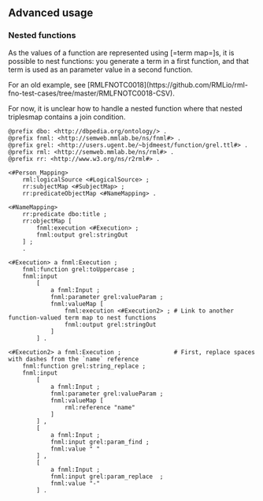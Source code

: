## Advanced usage

### Nested functions

As the values of a function are represented using [=term map=]s,
it is possible to nest functions: you generate a term in a first function, and that term is used as an parameter value in a second function.

<p class="issue" data-format="markdown">
For an old example, see [RMLFNOTC0018](https://github.com/RMLio/rml-fno-test-cases/tree/master/RMLFNOTC0018-CSV).
</p>

<p class="issue" data-number="3" data-format="markdown">
For now, it is unclear how to handle a nested function where that nested triplesmap contains a join condition.
</p>

```turtle "example": "use nested function"
@prefix dbo: <http://dbpedia.org/ontology/> .
@prefix fnml: <http://semweb.mmlab.be/ns/fnml#> .
@prefix grel: <http://users.ugent.be/~bjdmeest/function/grel.ttl#> .
@prefix rml: <http://semweb.mmlab.be/ns/rml#> .
@prefix rr: <http://www.w3.org/ns/r2rml#> .

<#Person_Mapping>
    rml:logicalSource <#LogicalSource> ;
    rr:subjectMap <#SubjectMap> ;
    rr:predicateObjectMap <#NameMapping> .

<#NameMapping>
    rr:predicate dbo:title ;
    rr:objectMap [
        fnml:execution <#Execution> ;
        fnml:output grel:stringOut
    ] ;
    .

<#Execution> a fnml:Execution ;
    fnml:function grel:toUppercase ;
    fnml:input
        [
            a fnml:Input ;
            fnml:parameter grel:valueParam ;
            fnml:valueMap [
                fnml:execution <#Execution2> ; # Link to another function-valued term map to nest functions
                fnml:output grel:stringOut
            ]
        ] .

<#Execution2> a fnml:Execution ;               # First, replace spaces with dashes from the `name` reference
    fnml:function grel:string_replace ;
    fnml:input
        [
            a fnml:Input ;
            fnml:parameter grel:valueParam ;
            fnml:valueMap [
                rml:reference "name"
            ]
        ] ,
        [
            a fnml:Input ;
            fnml:input grel:param_find ;
            fnml:value " "
        ] ,
        [
            a fnml:Input ;
            fnml:input grel:param_replace  ;
            fnml:value "-"
        ] .
```
